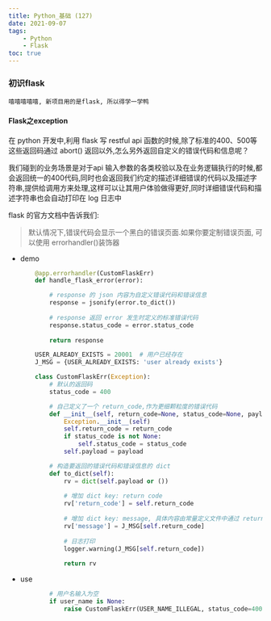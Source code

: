 ```yaml
---
title: Python_基础 (127)
date: 2021-09-07
tags: 
    - Python
    - Flask
toc: true
---
```


### 初识flask
    嘻嘻嘻嘻嘻, 新项目用的是flask, 所以得学一学鸭

<!-- more -->

#### Flask之exception

在 python 开发中,利用 flask 写 restful api 函数的时候,除了标准的400、500等这些返回码通过 abort() 返回以外,怎么另外返回自定义的错误代码和信息呢？

我们碰到的业务场景是对于api 输入参数的各类校验以及在业务逻辑执行的时候,都会返回统一的400代码,同时也会返回我们约定的描述详细错误的代码以及描述字符串,提供给调用方来处理,这样可以让其用户体验做得更好,同时详细错误代码和描述字符串也会自动打印在 log 日志中

flask 的官方文档中告诉我们: 

> 默认情况下,错误代码会显示一个黑白的错误页面.如果你要定制错误页面, 可以使用 errorhandler()装饰器

- demo
    ```python
        @app.errorhandler(CustomFlaskErr)
        def handle_flask_error(error):

            # response 的 json 内容为自定义错误代码和错误信息
            response = jsonify(error.to_dict())
            
            # response 返回 error 发生时定义的标准错误代码
            response.status_code = error.status_code
            
            return response

        USER_ALREADY_EXISTS = 20001  # 用户已经存在
        J_MSG = {USER_ALREADY_EXISTS: 'user already exists'}

        class CustomFlaskErr(Exception):
            # 默认的返回码
            status_code = 400

            # 自己定义了一个 return_code,作为更细颗粒度的错误代码
            def __init__(self, return_code=None, status_code=None, payload=None):
                Exception.__init__(self)
                self.return_code = return_code
                if status_code is not None:
                    self.status_code = status_code
                self.payload = payload

            # 构造要返回的错误代码和错误信息的 dict
            def to_dict(self):
                rv = dict(self.payload or ())
                
                # 增加 dict key: return code
                rv['return_code'] = self.return_code
                
                # 增加 dict key: message, 具体内容由常量定义文件中通过 return_code 转化而来
                rv['message'] = J_MSG[self.return_code]
                
                # 日志打印
                logger.warning(J_MSG[self.return_code])
                
                return rv
    ```
- use
    ```python
            # 用户名输入为空
            if user_name is None:
                raise CustomFlaskErr(USER_NAME_ILLEGAL, status_code=400)
    ```

